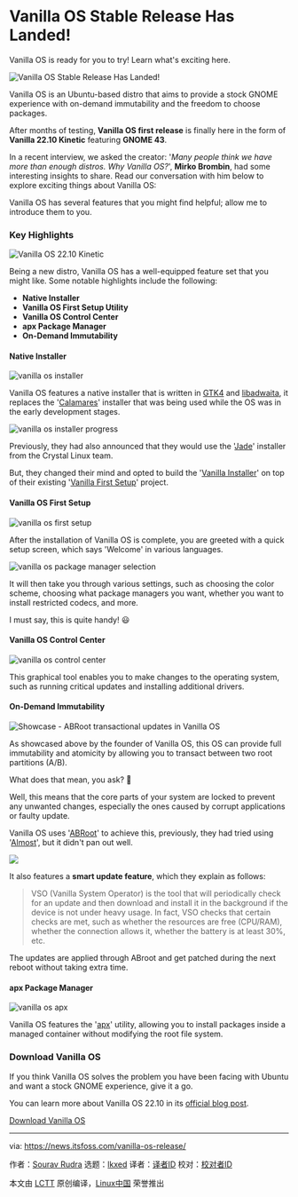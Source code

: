 [#]: subject: "Vanilla OS Stable Release Has Landed!"
[#]: via: "https://news.itsfoss.com/vanilla-os-release/"
[#]: author: "Sourav Rudra https://news.itsfoss.com/author/sourav/"
[#]: collector: "lkxed"
[#]: translator: " "
[#]: reviewer: " "
[#]: publisher: " "
[#]: url: " "

Vanilla OS Stable Release Has Landed!
======

Vanilla OS is ready for you to try! Learn what's exciting here.

![Vanilla OS Stable Release Has Landed!][1]

Vanilla OS is an Ubuntu-based distro that aims to provide a stock GNOME experience with on-demand immutability and the freedom to choose packages.

After months of testing, **Vanilla OS first release** is finally here in the form of **Vanilla 22.10 Kinetic** featuring **GNOME 43**.

In a recent interview, we asked the creator: '_Many people think we have more than enough distros. Why Vanilla OS?_', **Mirko Brombin**, had some interesting insights to share. Read our conversation with him below to explore exciting things about Vanilla OS:

Vanilla OS has several features that you might find helpful; allow me to introduce them to you.

### Key Highlights

![Vanilla OS 22.10 Kinetic][2]

Being a new distro, Vanilla OS has a well-equipped feature set that you might like. Some notable highlights include the following:

- **Native Installer**
- **Vanilla OS First Setup Utility**
- **Vanilla OS Control Center**
- **apx Package Manager**
- **On-Demand Immutability**

#### Native Installer

![vanilla os installer][3]

Vanilla OS features a native installer that is written in [GTK4][4] and [libadwaita][5], it replaces the '[Calamares][6]' installer that was being used while the OS was in the early development stages.

![vanilla os installer progress][7]

Previously, they had also announced that they would use the '[Jade][8]' installer from the Crystal Linux team.

But, they changed their mind and opted to build the '[Vanilla Installer][9]' on top of their existing '[Vanilla First Setup][10]' project.

#### Vanilla OS First Setup

![vanilla os first setup][11]

After the installation of Vanilla OS is complete, you are greeted with a quick setup screen, which says 'Welcome' in various languages.

![vanilla os package manager selection][12]

It will then take you through various settings, such as choosing the color scheme, choosing what package managers you want, whether you want to install restricted codecs, and more.

I must say, this is quite handy! 😃️

#### Vanilla OS Control Center

![vanilla os control center][13]

This graphical tool enables you to make changes to the operating system, such as running critical updates and installing additional drivers.

#### On-Demand Immutability

![Showcase - ABRoot transactional updates in Vanilla OS][14]

As showcased above by the founder of Vanilla OS, this OS can provide full immutability and atomicity by allowing you to transact between two root partitions (A/B).

What does that mean, you ask? 🤔

Well, this means that the core parts of your system are locked to prevent any unwanted changes, especially the ones caused by corrupt applications or faulty update.

Vanilla OS uses '[ABRoot][15]' to achieve this, previously, they had tried using '[Almost][16]', but it didn't pan out well.

![][17]

It also features a **smart update feature**, which they explain as follows:

> VSO (Vanilla System Operator) is the tool that will periodically check for an update and then download and install it in the background if the device is not under heavy usage. In fact, VSO checks that certain checks are met, such as whether the resources are free (CPU/RAM), whether the connection allows it, whether the battery is at least 30%, etc.

The updates are applied through ABroot and get patched during the next reboot without taking extra time.

#### apx Package Manager

![vanilla os apx][18]

Vanilla OS features the '[apx][19]' utility, allowing you to install packages inside a managed container without modifying the root file system.

### Download Vanilla OS

If you think Vanilla OS solves the problem you have been facing with Ubuntu and want a stock GNOME experience, give it a go.

You can learn more about Vanilla OS 22.10 in its [official blog post][20].

[Download Vanilla OS][21]

--------------------------------------------------------------------------------

via: https://news.itsfoss.com/vanilla-os-release/

作者：[Sourav Rudra][a]
选题：[lkxed][b]
译者：[译者ID](https://github.com/译者ID)
校对：[校对者ID](https://github.com/校对者ID)

本文由 [LCTT](https://github.com/LCTT/TranslateProject) 原创编译，[Linux中国](https://linux.cn/) 荣誉推出

[a]: https://news.itsfoss.com/author/sourav/
[b]: https://github.com/lkxed
[1]: https://news.itsfoss.com/content/images/size/w2000/2022/12/vanilla-os-release.png
[2]: https://youtu.be/aDvIJ_Hu90Y
[3]: https://news.itsfoss.com/content/images/2022/12/Vanilla-OS-Installer.png
[4]: https://news.itsfoss.com/gtk-4-release/
[5]: https://news.itsfoss.com/gnome-libadwaita-library/
[6]: https://calamares.io
[7]: https://news.itsfoss.com/content/images/2022/12/Vanilla-OS-Installer-2.png
[8]: https://github.com/crystal-linux/jade
[9]: https://github.com/Vanilla-OS/vanilla-installer
[10]: https://github.com/Vanilla-OS/first-setup
[11]: https://news.itsfoss.com/content/images/2022/12/Vanilla-OS-First-Setup.png
[12]: https://news.itsfoss.com/content/images/2022/12/Vanilla-OS-Package-Manager.png
[13]: https://news.itsfoss.com/content/images/2022/12/Vanilla-OS-Control-Center.png
[14]: https://youtu.be/hIN-x3P12Tk
[15]: https://github.com/Vanilla-OS/ABRoot
[16]: https://documentation.vanillaos.org/docs/almost/
[17]: https://news.itsfoss.com/content/images/2022/12/vanilla-os-updates.png
[18]: https://news.itsfoss.com/content/images/2022/12/Vanilla-OS-apx.png
[19]: https://github.com/Vanilla-OS/apx
[20]: https://vanillaos.org/2022/12/29/vanilla-os-22-10-kinetic.html
[21]: https://vanillaos.org

